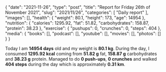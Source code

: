 {
    "date": "2021-11-26",
    "type": "post",
    "title": "Report for Friday 26th of November 2021",
    "slug": "2021\/11\/26",
    "categories": [
        "Daily report"
    ],
    "images": [],
    "health": {
        "weight": 80.1,
        "height": 173,
        "age": 14954
    },
    "nutrition": {
        "calories": 1295.92,
        "fat": 51.82,
        "carbohydrates": 158.87,
        "protein": 38.23
    },
    "exercise": {
        "pushups": 0,
        "crunches": 0,
        "steps": 404
    },
    "media": {
        "books": [],
        "podcast": [],
        "youtube": [],
        "movies": [],
        "photos": []
    }
}

Today I am <strong>14954 days</strong> old and my weight is <strong>80.1 kg</strong>. During the day, I consumed <strong>1295.92 kcal</strong> coming from <strong>51.82 g</strong> fat, <strong>158.87 g</strong> carbohydrates and <strong>38.23 g</strong> protein. Managed to do <strong>0 push-ups</strong>, <strong>0 crunches</strong> and walked <strong>404 steps</strong> during the day which is approximately <strong>0.31 km</strong>.